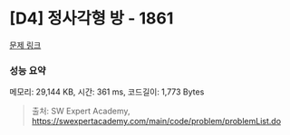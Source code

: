 # [D4] 정사각형 방 - 1861 

[문제 링크](https://swexpertacademy.com/main/code/problem/problemDetail.do?contestProbId=AV5LtJYKDzsDFAXc) 

### 성능 요약

메모리: 29,144 KB, 시간: 361 ms, 코드길이: 1,773 Bytes



> 출처: SW Expert Academy, https://swexpertacademy.com/main/code/problem/problemList.do